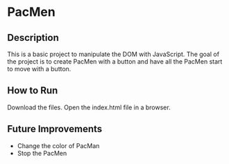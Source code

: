 # PacMen


## Description
<p>This is a basic project to manipulate the DOM with JavaScript. The goal of the project is to create PacMen with a button and have all the PacMen start to move with a button.</p>

## How to Run
Download the files. Open the index.html file in a browser. 

## Future Improvements
<ul>
  <li>Change the color of PacMan</li>
  <li>Stop the PacMen</li>
</ul>

##
